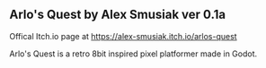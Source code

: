 Arlo's Quest 
by Alex Smusiak
ver 0.1a
---

Offical Itch.io page at https://alex-smusiak.itch.io/arlos-quest

Arlo's Quest is a retro 8bit inspired pixel platformer made in Godot.
